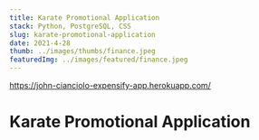 ```yaml
---
title: Karate Promotional Application
stack: Python, PostgreSQL, CSS
slug: karate-promotional-application
date: 2021-4-28
thumb: ../images/thumbs/finance.jpeg
featuredImg: ../images/featured/finance.jpeg
---
```


https://john-cianciolo-expensify-app.herokuapp.com/
<h1>Karate Promotional Application</h1>